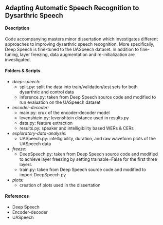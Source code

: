 ## Adapting Automatic Speech Recognition to Dysarthric Speech

#### Description

Code accompanying masters minor dissertation which investigates different approaches to improving dysarthric speech recognition. More specifically, Deep Speech is fine-tuned to the UASpeech dataset. In addition to fine-tuning, layer freezing, data augmentation and re-initialization are investigated. 

#### Folders & Scripts

* *deep-speech:* 
  * split.py: split the data into train/validation/test sets for both dysarthric and control data 
  * inference.py: taken from Deep Speech source code and modified to run evaluation on the UASpeech dataset
* *encoder-decoder:*  
  * main.py: crux of the encoder-decoder model
  * levenshtein.py: levenshtein distance used in results.py
  * data.py: feature extraction
  * results.py: speaker and intelligibility based WERs & CERs
* *exploratory-data-analysis:* 
  *  UASpeech.py: intelligibility, duration, and raw waveform plots of the UASpeech data
* *freeze:* 
  * DeepSpeech.py: taken from Deep Speech source code and modified to achieve layer freezing by setting trainable=False for the first three layers
  * train.py: taken from Deep Speech source code and modified to import DeepSpeech.py
* *plots:* 
  * creation of plots used in the dissertation

#### References

* Deep Speech
* Encoder-decoder
* UASpeech
